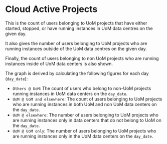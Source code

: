 Cloud Active Projects
=====================

This is the count of users belonging to UoM projects that have either started, 
stopped, or have running instances in UoM data centres on the given day.

It also gives the number of users belonging to UoM projects who are running
instances outside of the UoM data centres on the given day.

Finally, the count of users belonging to non UoM projects who are running 
instances inside of UoM data centers is also shown.

The graph is derived by calculating the following figures for each day 
(`day_date`):

* `Others @ UoM`: The count of users who belong to non-UoM projects running
  instances in UoM data centers on the `day_date`.
* `UoM @ UoM and elsewhere`: The count of users belonging to UoM projects who 
  are running instances in both UoM and non UoM data centers on the `day_date`. 
* `UoM @ elsewhere`: The number of users belonging to UoM projects who are 
  running instances only in data centers that do not belong to UoM on 
  the `day_date`.
* `UoM @ UoM only`: The number of users belonging to UoM projects who are running 
  instances only in the UoM data centers on the `day_date`.
  
